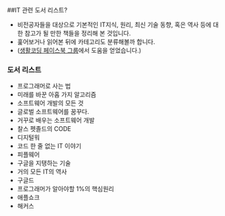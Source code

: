 ##IT 관련 도서 리스트?
* 비전공자들을 대상으로 기본적인 IT지식, 원리, 최신 기술 동향, 혹은 역사 등에 대한 참고가 될 만한 책들을 정리해 본 것입니다.
* 훑어보거나 읽어본 뒤에 카테고리도 분류해볼까 합니다. 
* ([생활코딩 페이스북 그룹](https://www.facebook.com/groups/codingeverybody)에서 도움을 얻었습니다.)

### 도서 리스트
* 프로그래머로 사는 법
* 미래를 바꾼 아홉 가지 알고리즘
* 소프트웨어 개발의 모든 것
* 글로벌 소프트웨어를 꿈꾸다.
* 거꾸로 배우는 소프트웨어 개발
* 찰스 펫졸드의 CODE
* 디지털워
* 코드 한 줄 없는 IT 이야기
* 피플웨어
* 구글을 지탱하는 기술
* 거의 모든 IT의 역사
* 구글드
* 프로그래머가 알아야할 1%의 핵심원리
* 애플쇼크
* 해커스



